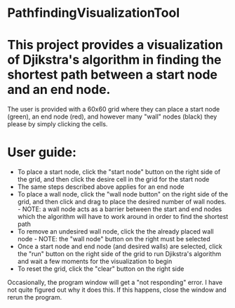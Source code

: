 # PathfindingVisualizationTool

# This project provides a visualization of Djikstra's algorithm in finding the shortest path between a start node and an end node.

 The user is provided with a 60x60 grid where they can place a start node (green), an end node (red), and however many "wall" nodes (black)
 they please by simply clicking the cells.

# User guide:
 - To place a start node, click the "start node" button on the right side of the grid, and then click the desire cell in the grid for the start node
 - The same steps described above applies for an end node
 - To place a wall node, click the "wall node button" on the right side of the grid, and then click and drag to place the desired number of wall nodes.
       - NOTE: a wall node acts as a barrier between the start and end nodes which the algorithm will have to work around in order to find the shortest path
 - To remove an undesired wall node, click the the already placed wall node 
       - NOTE: the "wall node" button on the right must be selected
 - Once a start node and end node (and desired walls) are selected, click the "run" button on the right side of the grid to run Djikstra's algorithm and wait a few moments for the visualization to begin
 - To reset the grid, click the "clear" button on the right side

Occasionally, the program window will get a "not responding" error. I have not quite figured out why it does this. If this happens, close the window and rerun the program. 
